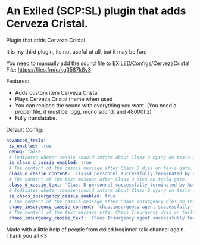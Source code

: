 # An Exiled (SCP:SL) plugin that adds Cerveza Cristal.

Plugin that adds Cerveza Cristal.

It is my third plugin, its not useful at all, but it may be fun.

You need to manually add the sound file to EXILED/Configs/CervezaCristal
File: https://files.fm/u/kg3587k8v3

Features:
 - Adds custom item Cerveza Cristal
 - Plays Cerveza Cristal theme when used
 - You can replace the sound with everything you want. (You need a proper file, it must be .ogg, mono sound, and 48000hz) 
 - Fully translatabe.

 Default Config:
 ```yml 
advanced_tesla:
  is_enabled: true
  debug: false
  # Indicates wheter cassie should inform about Class D dying on tesla gate.
  is_class_d_cassie_enabled: true
  # The content of the cassie message after Class D dies on tesla gate. (Use {TeamMembersAlive} to get the number of reamining team members of the dying player)
  class_d_cassie_content: 'classd personnel successfully terminated by automatic security system . awaitingrecontainment {TeamMembersAlive} class d personnel'
  # The content of the text message after Class D dies on tesla gate.
  class_d_cassie_text: 'Class D personnel successfully terminated by Automatic Serucity System. Awaiting recontainment of {TeamMembersAlive} class d personnel.'
  # Indicates wheter cassie should inform about Class D dying on tesla gate.
  is_chaos_insurgency_cassie_enabled: true
  # The content of the cassie message after Chaos Insurgency dies on tesla gate.
  chaos_insurgency_cassie_content: 'chaosinsurgency agent successfully terminated by automatic security system . awaitingrecontainment {TeamMembersAlive} chaosinsurgency agents'
  # The content of the text message after Chaos Insurgency dies on tesla gate.
  chaos_insurgency_cassie_text: 'Chaos Insurgency agent successfully terminated by Automatic Security System. Awaiting recontainment of {TeamMembersAlive} Chaos Insurgency agents.'
 ```

 Made with a little help of people from exiled beginner-talk channel again. Thank you all <3
